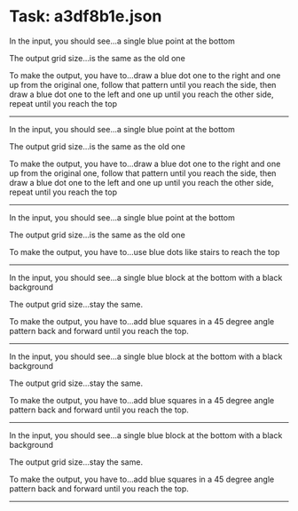 # Task: a3df8b1e.json

In the input, you should see...a single blue point at the bottom

The output grid size...is the same as the old one

To make the output, you have to...draw a blue dot one to the right and one up from the original one, follow that pattern until you reach the side, then draw a blue dot one to the left and one up until you reach the other side, repeat until you reach the top

---

In the input, you should see...a single blue point at the bottom

The output grid size...is the same as the old one

To make the output, you have to...draw a blue dot one to the right and one up from the original one, follow that pattern until you reach the side, then draw a blue dot one to the left and one up until you reach the other side, repeat until you reach the top

---

In the input, you should see...a single blue point at the bottom

The output grid size...is the same as the old one

To make the output, you have to...use blue dots like stairs to reach the top

---

In the input, you should see...a single blue block at the bottom with a black background

The output grid size...stay the same.

To make the output, you have to...add blue squares in a 45 degree angle pattern back and forward until you reach the top.

---

In the input, you should see...a single blue block at the bottom with a black background

The output grid size...stay the same.

To make the output, you have to...add blue squares in a 45 degree angle pattern back and forward until you reach the top.

---

In the input, you should see...a single blue block at the bottom with a black background

The output grid size...stay the same.

To make the output, you have to...add blue squares in a 45 degree angle pattern back and forward until you reach the top.

---

